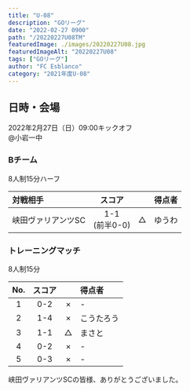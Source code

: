 ```yaml
---
title: "U-08"
description: "GOリーグ"
date: "2022-02-27 0900"
path: "/20220227U08TM"
featuredImage: ./images/20220227U08.jpg
featuredImageAlt: "20220227U08"
tags: ["GOリーグ"]
author: "FC Esblanco"
category: "2021年度U-08"
---
```


## 日時・会場

2022年2月27日（日）09:00キックオフ  
@小岩一中  

### Bチーム

8人制15分ハーフ

| 対戦相手| スコア |   | 得点者  |
|:----|:------:|:-:|:--------|
| 峡田ヴァリアンツSC | 1-1 <br/>(前半0-0) | △ |ゆうわ |

### トレーニングマッチ

8人制15分

| No.| スコア |   | 得点者  |
|:--:|:------:|:-:|:--------|
| 1  | 0-2 | × |-|
| 2  | 1-4 | × |こうたろう|
| 3  | 1-1 | △ |まさと |
| 4  | 0-2 | × |- |
| 5  | 0-3 | × |- |

峡田ヴァリアンツSCの皆様、ありがとうございました。